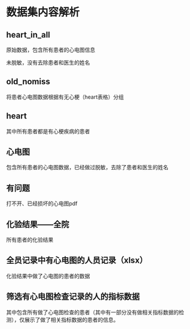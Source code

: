 # 数据集内容解析

## heart_in_all

原始数据，包含所有患者的心电图信息

未脱敏，没有去除患者和医生的姓名

## old_nomiss

将患者心电图数据根据有无心梗（heart表格）分组

## heart

其中所有患者都是有心梗疾病的患者

## 心电图

包含所有患者的心电图数据，已经做过脱敏，去除了患者和医生的姓名

## 有问题

打不开、已经损坏的心电图pdf

## 化验结果——全院

所有患者的化验结果

## 全员记录中有心电图的人员记录（xlsx）

化验结果中做了心电图的患者的数据

## 筛选有心电图检查记录的人的指标数据

其中包含所有做了心电图检查的患者（其中有一部分没有做相关指标数据的检测），仅展示了做了相关指标数据的患者的信息。